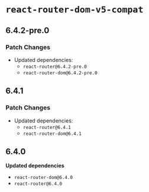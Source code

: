 # `react-router-dom-v5-compat`

## 6.4.2-pre.0

### Patch Changes

- Updated dependencies:
  - `react-router@6.4.2-pre.0`
  - `react-router-dom@6.4.2-pre.0`

## 6.4.1

### Patch Changes

- Updated dependencies:
  - `react-router@6.4.1`
  - `react-router-dom@6.4.1`

## 6.4.0

**Updated dependencies**

- `react-router-dom@6.4.0`
- `react-router@6.4.0`
